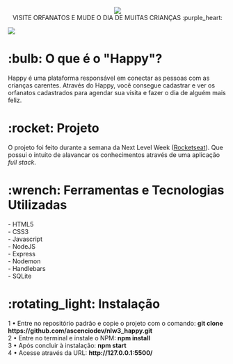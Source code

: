 <p align="center"> <img src="https://github.com/ascenciodev/nlw3_happy/blob/master/info/logo.png">
<br>
VISITE ORFANATOS E MUDE O DIA DE MUITAS CRIANÇAS :purple_heart: </p>

<img src="https://github.com/ascenciodev/nlw3_happy/blob/master/info/happyproject.png">

<h1 align="left">
    :bulb: O que é o "Happy"?
</h1>
<p align="left">Happy é uma plataforma responsável em conectar as pessoas com as crianças carentes.
Através do Happy, você consegue cadastrar e ver os orfanatos cadastrados para agendar sua visita e fazer o dia de alguém mais feliz.</p>

<h1 align="left">
    :rocket: Projeto
</h1>
<p align="left">O projeto foi feito durante a semana da Next Level Week (<a href="https://rocketseat.com.br/">Rocketseat</a>). Que possui o intuito de alavancar os conhecimentos através de uma aplicação <i>full stack</i>.</p>

<h1 align="left">
    :wrench: Ferramentas e Tecnologias Utilizadas
</h1>
<p align="left">- HTML5
        <br>
- CSS3
        <br>
- Javascript
        <br>
- NodeJS
        <br>
- Express
        <br>
- Nodemon
        <br>
- Handlebars
        <br>
- SQLite</p>

<h1 align="left">
    :rotating_light: Instalação
</h1>
<p align="left">1 • Entre no repositório padrão e copie o projeto com o comando:  <strong>git clone https://github.com/ascenciodev/nlw3_happy.git</strong>
<br>
        2 • Entre no terminal e instale o NPM: <strong>npm install</strong>
        <br>
        3 • Após concluir à instalação: <strong>npm start</strong>
        <br>
        4 • Acesse através da URL: <strong>http://127.0.0.1:5500/</strong>
</p>




